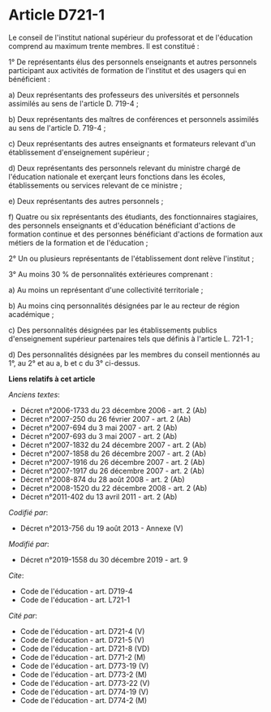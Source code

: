 # Article D721-1

Le conseil de l'institut national supérieur du professorat et de l'éducation comprend au maximum trente membres. Il est
constitué :

1° De représentants élus des personnels enseignants et autres personnels participant aux activités de formation de l'institut
et des usagers qui en bénéficient :

a) Deux représentants des professeurs des universités et personnels assimilés au sens de l'article D. 719-4 ;

b) Deux représentants des maîtres de conférences et personnels assimilés au sens de l'article D. 719-4 ;

c) Deux représentants des autres enseignants et formateurs relevant d'un établissement d'enseignement supérieur ;

d) Deux représentants des personnels relevant du ministre chargé de l'éducation nationale et exerçant leurs fonctions dans
les écoles, établissements ou services relevant de ce ministre ;

e) Deux représentants des autres personnels ;

f) Quatre ou six représentants des étudiants, des fonctionnaires stagiaires, des personnels enseignants et d'éducation
bénéficiant d'actions de formation continue et des personnes bénéficiant d'actions de formation aux métiers de la formation
et de l'éducation ;

2° Un ou plusieurs représentants de l'établissement dont relève l'institut ;

3° Au moins 30 % de personnalités extérieures comprenant :

a) Au moins un représentant d'une collectivité territoriale ;

b) Au moins cinq personnalités désignées par le au recteur de région académique ;

c) Des personnalités désignées par les établissements publics d'enseignement supérieur partenaires tels que définis à
l'article L. 721-1 ;

d) Des personnalités désignées par les membres du conseil mentionnés au 1°, au 2° et au a, b et c du 3° ci-dessus.

**Liens relatifs à cet article**

_Anciens textes_:

  - Décret n°2006-1733 du 23 décembre 2006 - art. 2 (Ab)
  - Décret n°2007-250 du 26 février 2007 - art. 2 (Ab)
  - Décret n°2007-694 du 3 mai 2007 - art. 2 (Ab)
  - Décret n°2007-693 du 3 mai 2007 - art. 2 (Ab)
  - Décret n°2007-1832 du 24 décembre 2007 - art. 2 (Ab)
  - Décret n°2007-1858 du 26 décembre 2007 - art. 2 (Ab)
  - Décret n°2007-1916 du 26 décembre 2007 - art. 2 (Ab)
  - Décret n°2007-1917 du 26 décembre 2007 - art. 2 (Ab)
  - Décret n°2008-874 du 28 août 2008 - art. 2 (Ab)
  - Décret n°2008-1520 du 22 décembre 2008 - art. 2 (Ab)
  - Décret n°2011-402 du 13 avril 2011 - art. 2 (Ab)

_Codifié par_:

  - Décret n°2013-756 du 19 août 2013 -  Annexe (V)

_Modifié par_:

  - Décret n°2019-1558 du 30 décembre 2019 - art. 9

_Cite_:

  - Code de l'éducation - art. D719-4
  - Code de l'éducation - art. L721-1

_Cité par_:

  - Code de l'éducation - art. D721-4 (V)
  - Code de l'éducation - art. D721-5 (V)
  - Code de l'éducation - art. D721-8 (VD)
  - Code de l'éducation - art. D771-2 (M)
  - Code de l'éducation - art. D773-19 (V)
  - Code de l'éducation - art. D773-2 (M)
  - Code de l'éducation - art. D773-22 (V)
  - Code de l'éducation - art. D774-19 (V)
  - Code de l'éducation - art. D774-2 (M)
